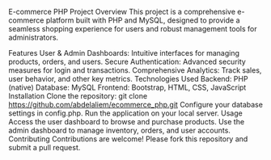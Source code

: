 E-commerce PHP Project
Overview
This project is a comprehensive e-commerce platform built with PHP and MySQL, designed to provide a seamless shopping experience for users and robust management tools for administrators.

Features
User & Admin Dashboards: Intuitive interfaces for managing products, orders, and users.
Secure Authentication: Advanced security measures for login and transactions.
Comprehensive Analytics: Track sales, user behavior, and other key metrics.
Technologies Used
Backend: PHP (native)
Database: MySQL
Frontend: Bootstrap, HTML, CSS, JavaScript
Installation
Clone the repository: git clone https://github.com/abdelaliem/ecommerce_php.git
Configure your database settings in config.php.
Run the application on your local server.
Usage
Access the user dashboard to browse and purchase products.
Use the admin dashboard to manage inventory, orders, and user accounts.
Contributing
Contributions are welcome! Please fork this repository and submit a pull request.
